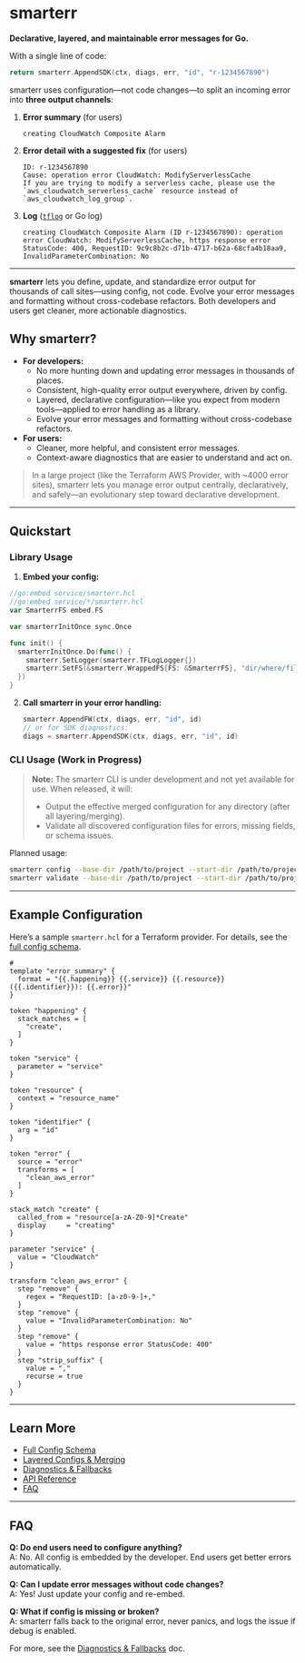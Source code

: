 # smarterr

**Declarative, layered, and maintainable error messages for Go.**

With a single line of code:

```go
return smarterr.AppendSDK(ctx, diags, err, "id", "r-1234567890")
```

smarterr uses configuration—not code changes—to split an incoming error into **three output channels**:

1. **Error summary** (for users)

   ```
   creating CloudWatch Composite Alarm
   ```

2. **Error detail with a suggested fix** (for users)

   ```
   ID: r-1234567890
   Cause: operation error CloudWatch: ModifyServerlessCache
   If you are trying to modify a serverless cache, please use the
   `aws_cloudwatch_serverless_cache` resource instead of
   `aws_cloudwatch_log_group`.
   ```

3. **Log** ([`tflog`](https://pkg.go.dev/github.com/hashicorp/terraform-plugin-log/tflog) or Go log)

   ```
   creating CloudWatch Composite Alarm (ID r-1234567890): operation error CloudWatch: ModifyServerlessCache, https response error StatusCode: 400, RequestID: 9c9c8b2c-d71b-4717-b62a-68cfa4b18aa9, InvalidParameterCombination: No
   ```

---

**smarterr** lets you define, update, and standardize error output for thousands of call sites—using config, not code. Evolve your error messages and formatting without cross-codebase refactors. Both developers and users get cleaner, more actionable diagnostics.

## Why smarterr?

- **For developers:**
  - No more hunting down and updating error messages in thousands of places.
  - Consistent, high-quality error output everywhere, driven by config.
  - Layered, declarative configuration—like you expect from modern tools—applied to error handling as a library.
  - Evolve your error messages and formatting without cross-codebase refactors.
- **For users:**
  - Cleaner, more helpful, and consistent error messages.
  - Context-aware diagnostics that are easier to understand and act on.

> In a large project (like the Terraform AWS Provider, with ~4000 error sites), smarterr lets you manage error output centrally, declaratively, and safely—an evolutionary step toward declarative development.

---

## Quickstart

### Library Usage

1. **Embed your config:**

  ```go
  //go:embed service/smarterr.hcl
  //go:embed service/*/smarterr.hcl
  var SmarterrFS embed.FS

  var smarterrInitOnce sync.Once

  func init() {
    smarterrInitOnce.Do(func() {
      smarterr.SetLogger(smarterr.TFLogLogger{})
      smarterr.SetFS(&smarterr.WrappedFS{FS: &SmarterrFS}, "dir/where/files/are/embedded/such/as/internal")
    })
  }
  ```

2. **Call smarterr in your error handling:**

   ```go
   smarterr.AppendFW(ctx, diags, err, "id", id)
   // or for SDK diagnostics:
   diags = smarterr.AppendSDK(ctx, diags, err, "id", id)
   ```

### CLI Usage (Work in Progress)

> **Note:** The smarterr CLI is under development and not yet available for use.
> When released, it will:
> - Output the effective merged configuration for any directory (after all layering/merging).
> - Validate all discovered configuration files for errors, missing fields, or schema issues.

Planned usage:

```sh
smarterr config --base-dir /path/to/project --start-dir /path/to/project/internal/service
smarterr validate --base-dir /path/to/project --start-dir /path/to/project/internal/service
```

---

## Example Configuration

Here’s a sample `smarterr.hcl` for a Terraform provider. For details, see the [full config schema](docs/schema.md).

```hcl
# 
template "error_summary" {
  format = "{{.happening}} {{.service}} {{.resource}} ({{.identifier}}): {{.error}}"
}

token "happening" {
  stack_matches = [
    "create",
  ]
}

token "service" {
  parameter = "service"
}

token "resource" {
  context = "resource_name"
}

token "identifier" {
  arg = "id"
}

token "error" {
  source = "error"
  transforms = [
    "clean_aws_error"
  ]
}

stack_match "create" {
  called_from = "resource[a-zA-Z0-9]*Create"
  display     = "creating"
}

parameter "service" {
  value = "CloudWatch"
}

transform "clean_aws_error" {
  step "remove" {
    regex = "RequestID: [a-z0-9-]+,"
  }
  step "remove" {
    value = "InvalidParameterCombination: No"
  }
  step "remove" {
    value = "https response error StatusCode: 400"
  }
  step "strip_suffix" {
    value = ","
    recurse = true
  }
}
```

---

## Learn More

- [Full Config Schema](docs/schema.md)
- [Layered Configs & Merging](docs/layering.md)
- [Diagnostics & Fallbacks](docs/diagnostics.md)
- [API Reference](docs/api.md)
- [FAQ](#faq)

---

## FAQ

**Q: Do end users need to configure anything?**  
A: No. All config is embedded by the developer. End users get better errors automatically.

**Q: Can I update error messages without code changes?**  
A: Yes! Just update your config and re-embed.

**Q: What if config is missing or broken?**  
A: smarterr falls back to the original error, never panics, and logs the issue if debug is enabled.

For more, see the [Diagnostics & Fallbacks](docs/diagnostics.md) doc.
